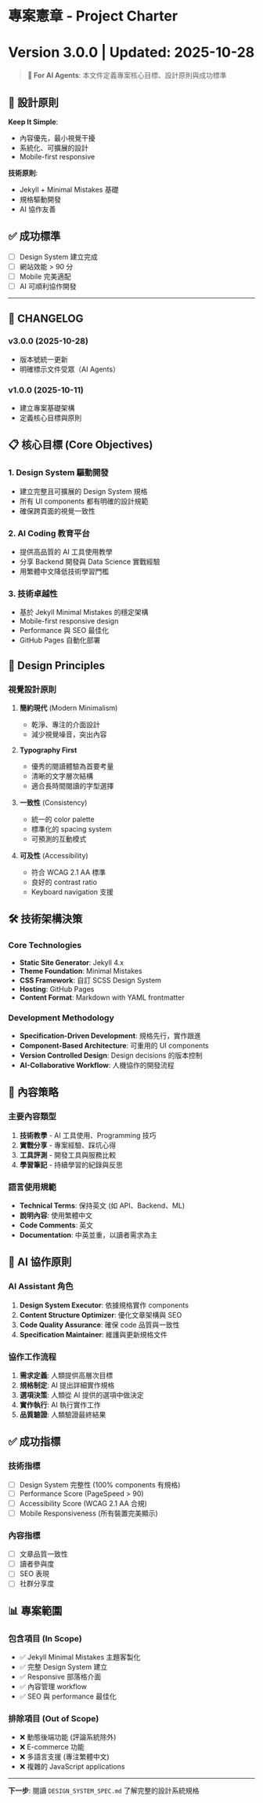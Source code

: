 # 專案憲章 - Project Charter
# Version 3.0.0 | Updated: 2025-10-28

> **🤖 For AI Agents**: 本文件定義專案核心目標、設計原則與成功標準

## 🎨 設計原則

**Keep It Simple**:
- 內容優先，最小視覺干擾
- 系統化、可擴展的設計
- Mobile-first responsive

**技術原則**:
- Jekyll + Minimal Mistakes 基礎
- 規格驅動開發
- AI 協作友善

## ✅ 成功標準

- [ ] Design System 建立完成
- [ ] 網站效能 > 90 分
- [ ] Mobile 完美適配
- [ ] AI 可順利協作開發

---

## 📝 CHANGELOG

### v3.0.0 (2025-10-28)
- 版本號統一更新
- 明確標示文件受眾（AI Agents）

### v1.0.0 (2025-10-11)
- 建立專案基礎架構
- 定義核心目標與原則

## 📋 核心目標 (Core Objectives)

### 1. Design System 驅動開發
- 建立完整且可擴展的 Design System 規格
- 所有 UI components 都有明確的設計規範
- 確保跨頁面的視覺一致性

### 2. AI Coding 教育平台
- 提供高品質的 AI 工具使用教學
- 分享 Backend 開發與 Data Science 實戰經驗
- 用繁體中文降低技術學習門檻

### 3. 技術卓越性
- 基於 Jekyll Minimal Mistakes 的穩定架構
- Mobile-first responsive design
- Performance 與 SEO 最佳化
- GitHub Pages 自動化部署

## 🎨 Design Principles

### 視覺設計原則
1. **簡約現代** (Modern Minimalism)
   - 乾淨、專注的介面設計
   - 減少視覺噪音，突出內容

2. **Typography First**
   - 優秀的閱讀體驗為首要考量
   - 清晰的文字層次結構
   - 適合長時間閱讀的字型選擇

3. **一致性** (Consistency)
   - 統一的 color palette
   - 標準化的 spacing system
   - 可預測的互動模式

4. **可及性** (Accessibility)
   - 符合 WCAG 2.1 AA 標準
   - 良好的 contrast ratio
   - Keyboard navigation 支援

## 🛠️ 技術架構決策

### Core Technologies
- **Static Site Generator**: Jekyll 4.x
- **Theme Foundation**: Minimal Mistakes
- **CSS Framework**: 自訂 SCSS Design System
- **Hosting**: GitHub Pages
- **Content Format**: Markdown with YAML frontmatter

### Development Methodology
- **Specification-Driven Development**: 規格先行，實作跟進
- **Component-Based Architecture**: 可重用的 UI components
- **Version Controlled Design**: Design decisions 的版本控制
- **AI-Collaborative Workflow**: 人機協作的開發流程

## 📝 內容策略

### 主要內容類型
1. **技術教學** - AI 工具使用、Programming 技巧
2. **實戰分享** - 專案經驗、踩坑心得
3. **工具評測** - 開發工具與服務比較
4. **學習筆記** - 持續學習的紀錄與反思

### 語言使用規範
- **Technical Terms**: 保持英文 (如 API、Backend、ML)
- **說明內容**: 使用繁體中文
- **Code Comments**: 英文
- **Documentation**: 中英並重，以讀者需求為主

## 🤖 AI 協作原則

### AI Assistant 角色
1. **Design System Executor**: 依據規格實作 components
2. **Content Structure Optimizer**: 優化文章架構與 SEO
3. **Code Quality Assurance**: 確保 code 品質與一致性
4. **Specification Maintainer**: 維護與更新規格文件

### 協作工作流程
1. **需求定義**: 人類提供高層次目標
2. **規格制定**: AI 提出詳細實作規格
3. **選項決策**: 人類從 AI 提供的選項中做決定
4. **實作執行**: AI 執行實作工作
5. **品質驗證**: 人類驗證最終結果

## ✅ 成功指標

### 技術指標
- [ ] Design System 完整性 (100% components 有規格)
- [ ] Performance Score (PageSpeed > 90)
- [ ] Accessibility Score (WCAG 2.1 AA 合規)
- [ ] Mobile Responsiveness (所有裝置完美顯示)

### 內容指標
- [ ] 文章品質一致性
- [ ] 讀者參與度
- [ ] SEO 表現
- [ ] 社群分享度

## 📊 專案範圍

### 包含項目 (In Scope)
- ✅ Jekyll Minimal Mistakes 主題客製化
- ✅ 完整 Design System 建立
- ✅ Responsive 部落格介面
- ✅ 內容管理 workflow
- ✅ SEO 與 performance 最佳化

### 排除項目 (Out of Scope)
- ❌ 動態後端功能 (評論系統除外)
- ❌ E-commerce 功能
- ❌ 多語言支援 (專注繁體中文)
- ❌ 複雜的 JavaScript applications

---

**下一步**: 閱讀 `DESIGN_SYSTEM_SPEC.md` 了解完整的設計系統規格